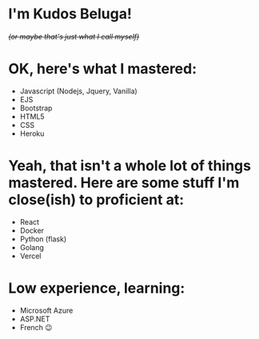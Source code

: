 # I'm Kudos Beluga!
###### ~~(or maybe that's just what I call myself)~~
# OK, here's what I mastered:
- Javascript (Nodejs, Jquery, Vanilla)
- EJS
- Bootstrap
- HTML5
- CSS
- Heroku
# Yeah, that isn't a whole lot of things mastered. Here are some stuff I'm close(ish) to proficient at:
- React
- Docker
- Python (flask)
- Golang
- Vercel
# Low experience, learning:
- Microsoft Azure
- ASP.NET
- French 😉

